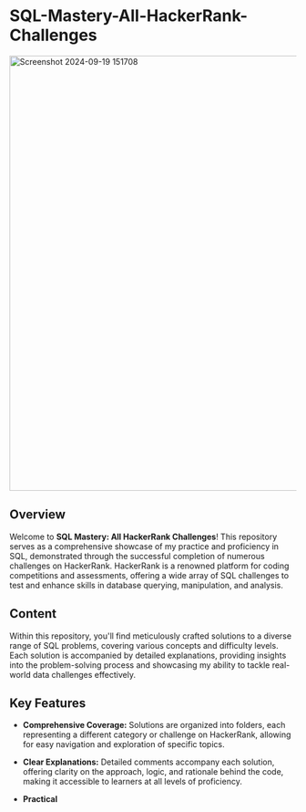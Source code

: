 # SQL-Mastery-All-HackerRank-Challenges




<img width="763" alt="Screenshot 2024-09-19 151708" src="https://github.com/user-attachments/assets/809a7b55-33b1-4f12-beb4-67009768ff33">



## Overview

Welcome to **SQL Mastery: All HackerRank Challenges**! This repository serves as a comprehensive showcase of my practice and proficiency in SQL, demonstrated through the successful completion of numerous challenges on HackerRank. HackerRank is a renowned platform for coding competitions and assessments, offering a wide array of SQL challenges to test and enhance skills in database querying, manipulation, and analysis.

## Content

Within this repository, you'll find meticulously crafted solutions to a diverse range of SQL problems, covering various concepts and difficulty levels. Each solution is accompanied by detailed explanations, providing insights into the problem-solving process and showcasing my ability to tackle real-world data challenges effectively.

## Key Features

- **Comprehensive Coverage:** Solutions are organized into folders, each representing a different category or challenge on HackerRank, allowing for easy navigation and exploration of specific topics.

- **Clear Explanations:** Detailed comments accompany each solution, offering clarity on the approach, logic, and rationale behind the code, making it accessible to learners at all levels of proficiency.

- **Practical** 
